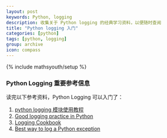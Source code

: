```yaml
---
layout: post
keywords: Python, logging
description: 收集关于 Python logging 的经典学习资料，以便随时查阅
title: "Python logging 入门"
categories: [python]
tags: [python, logging]
group: archive
icon: compass
---
```

{% include mathsyouth/setup %}


### Python Logging 重要参考信息

读完以下参考资料，Python Logging 可以入门了：

1. [python logging 模块使用教程](http://www.jianshu.com/p/feb86c06c4f4)
2. [Good logging practice in Python](https://fangpenlin.com/posts/2012/08/26/good-logging-practice-in-python/)
3. [Logging Cookbook](https://docs.python.org/3/howto/logging-cookbook.html)
4. [Best way to log a Python exception](http://stackoverflow.com/questions/5191830/best-way-to-log-a-python-exception)
